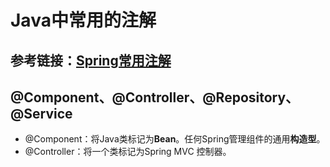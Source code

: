 # Java中常用的注解

## 参考链接：[Spring常用注解](https://zhuanlan.zhihu.com/p/137507309)

## @Component、@Controller、@Repository、@Service

- @Component：将Java类标记为**Bean**。任何Spring管理组件的通用**构造型**。
- @Controller：将一个类标记为Spring MVC 控制器。